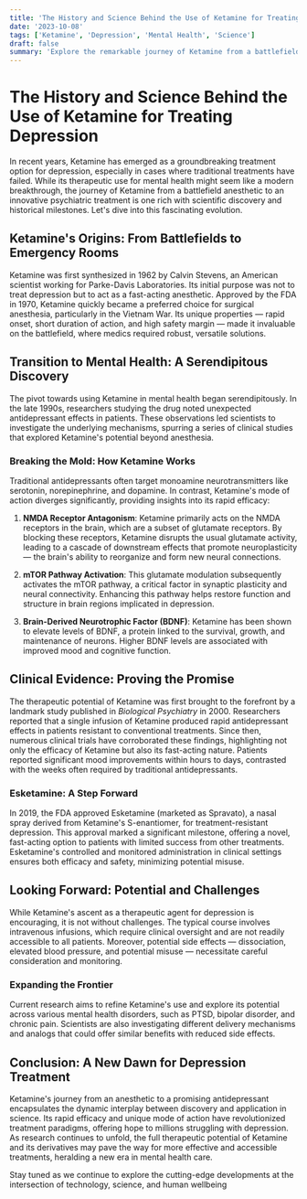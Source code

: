 ```yaml
---
title: 'The History and Science Behind the Use of Ketamine for Treating Depression'
date: '2023-10-08'
tags: ['Ketamine', 'Depression', 'Mental Health', 'Science']
draft: false
summary: 'Explore the remarkable journey of Ketamine from a battlefield anesthetic to a promising treatment for depression, delving into its history, scientific basis, and evolving clinical use.'
---
```


# The History and Science Behind the Use of Ketamine for Treating Depression

In recent years, Ketamine has emerged as a groundbreaking treatment option for depression, especially in cases where traditional treatments have failed. While its therapeutic use for mental health might seem like a modern breakthrough, the journey of Ketamine from a battlefield anesthetic to an innovative psychiatric treatment is one rich with scientific discovery and historical milestones. Let's dive into this fascinating evolution.

## Ketamine's Origins: From Battlefields to Emergency Rooms

Ketamine was first synthesized in 1962 by Calvin Stevens, an American scientist working for Parke-Davis Laboratories. Its initial purpose was not to treat depression but to act as a fast-acting anesthetic. Approved by the FDA in 1970, Ketamine quickly became a preferred choice for surgical anesthesia, particularly in the Vietnam War. Its unique properties — rapid onset, short duration of action, and high safety margin — made it invaluable on the battlefield, where medics required robust, versatile solutions.

## Transition to Mental Health: A Serendipitous Discovery

The pivot towards using Ketamine in mental health began serendipitously. In the late 1990s, researchers studying the drug noted unexpected antidepressant effects in patients. These observations led scientists to investigate the underlying mechanisms, spurring a series of clinical studies that explored Ketamine's potential beyond anesthesia.

### Breaking the Mold: How Ketamine Works

Traditional antidepressants often target monoamine neurotransmitters like serotonin, norepinephrine, and dopamine. In contrast, Ketamine's mode of action diverges significantly, providing insights into its rapid efficacy:

1. **NMDA Receptor Antagonism**: Ketamine primarily acts on the NMDA receptors in the brain, which are a subset of glutamate receptors. By blocking these receptors, Ketamine disrupts the usual glutamate activity, leading to a cascade of downstream effects that promote neuroplasticity — the brain's ability to reorganize and form new neural connections.

2. **mTOR Pathway Activation**: This glutamate modulation subsequently activates the mTOR pathway, a critical factor in synaptic plasticity and neural connectivity. Enhancing this pathway helps restore function and structure in brain regions implicated in depression.

3. **Brain-Derived Neurotrophic Factor (BDNF)**: Ketamine has been shown to elevate levels of BDNF, a protein linked to the survival, growth, and maintenance of neurons. Higher BDNF levels are associated with improved mood and cognitive function.

## Clinical Evidence: Proving the Promise

The therapeutic potential of Ketamine was first brought to the forefront by a landmark study published in _Biological Psychiatry_ in 2000. Researchers reported that a single infusion of Ketamine produced rapid antidepressant effects in patients resistant to conventional treatments. Since then, numerous clinical trials have corroborated these findings, highlighting not only the efficacy of Ketamine but also its fast-acting nature. Patients reported significant mood improvements within hours to days, contrasted with the weeks often required by traditional antidepressants.

### Esketamine: A Step Forward

In 2019, the FDA approved Esketamine (marketed as Spravato), a nasal spray derived from Ketamine's S-enantiomer, for treatment-resistant depression. This approval marked a significant milestone, offering a novel, fast-acting option to patients with limited success from other treatments. Esketamine's controlled and monitored administration in clinical settings ensures both efficacy and safety, minimizing potential misuse.

## Looking Forward: Potential and Challenges

While Ketamine's ascent as a therapeutic agent for depression is encouraging, it is not without challenges. The typical course involves intravenous infusions, which require clinical oversight and are not readily accessible to all patients. Moreover, potential side effects — dissociation, elevated blood pressure, and potential misuse — necessitate careful consideration and monitoring.

### Expanding the Frontier

Current research aims to refine Ketamine's use and explore its potential across various mental health disorders, such as PTSD, bipolar disorder, and chronic pain. Scientists are also investigating different delivery mechanisms and analogs that could offer similar benefits with reduced side effects.

## Conclusion: A New Dawn for Depression Treatment

Ketamine's journey from an anesthetic to a promising antidepressant encapsulates the dynamic interplay between discovery and application in science. Its rapid efficacy and unique mode of action have revolutionized treatment paradigms, offering hope to millions struggling with depression. As research continues to unfold, the full therapeutic potential of Ketamine and its derivatives may pave the way for more effective and accessible treatments, heralding a new era in mental health care.

Stay tuned as we continue to explore the cutting-edge developments at the intersection of technology, science, and human wellbeing